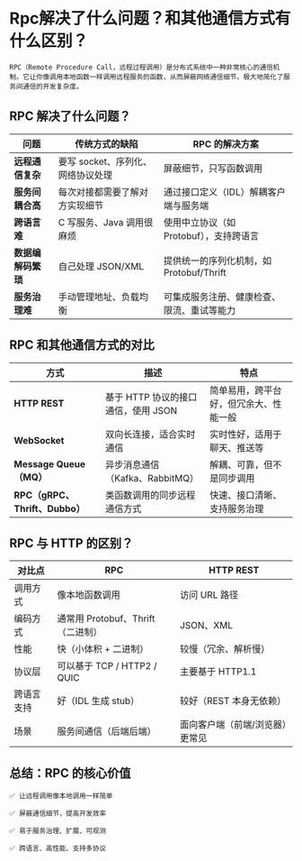 # Rpc解决了什么问题？和其他通信方式有什么区别？ 
```text
RPC（Remote Procedure Call，远程过程调用）是分布式系统中一种非常核心的通信机制。它让你像调用本地函数一样调用远程服务的函数，从而屏蔽网络通信细节，极大地简化了服务间通信的开发复杂度。
```
## RPC 解决了什么问题？
| 问题          | 传统方式的缺陷              | RPC 的解决方案                    |
| ----------- | -------------------- | ---------------------------- |
| **远程通信复杂**  | 要写 socket、序列化、网络协议处理 | 屏蔽细节，只写函数调用                  |
| **服务间耦合高**  | 每次对接都需要了解对方实现细节      | 通过接口定义（IDL）解耦客户端与服务端         |
| **跨语言难**    | C 写服务、Java 调用很麻烦     | 使用中立协议（如 Protobuf），支持跨语言     |
| **数据编解码繁琐** | 自己处理 JSON/XML        | 提供统一的序列化机制，如 Protobuf/Thrift |
| **服务治理难**   | 手动管理地址、负载均衡          | 可集成服务注册、健康检查、限流、重试等能力        |


## RPC 和其他通信方式的对比
| 方式                         | 描述                      | 特点                  |
| -------------------------- | ----------------------- | ------------------- |
| **HTTP REST**              | 基于 HTTP 协议的接口通信，使用 JSON | 简单易用，跨平台好，但冗余大、性能一般 |
| **WebSocket**              | 双向长连接，适合实时通信            | 实时性好，适用于聊天、推送等      |
| **Message Queue（MQ）**      | 异步消息通信（Kafka、RabbitMQ）  | 解耦、可靠，但不是同步调用       |
| **RPC（gRPC、Thrift、Dubbo）** | 类函数调用的同步远程通信方式          | 快速、接口清晰、支持服务治理      |


## RPC 与 HTTP 的区别？
| 对比点   | RPC                      | HTTP REST        |
| ----- | ------------------------ | ---------------- |
| 调用方式  | 像本地函数调用                  | 访问 URL 路径        |
| 编码方式  | 通常用 Protobuf、Thrift（二进制） | JSON、XML         |
| 性能    | 快（小体积 + 二进制）             | 较慢（冗余、解析慢）       |
| 协议层   | 可以基于 TCP / HTTP2 / QUIC  | 主要基于 HTTP1.1     |
| 跨语言支持 | 好（IDL 生成 stub）           | 较好（REST 本身无依赖）   |
| 场景    | 服务间通信（后端后端）              | 面向客户端（前端/浏览器）更常见 |

## 总结：RPC 的核心价值
```text
✅ 让远程调用像本地调用一样简单

✅ 屏蔽通信细节，提高开发效率

✅ 易于服务治理、扩展、可观测

✅ 跨语言、高性能、支持多协议
```